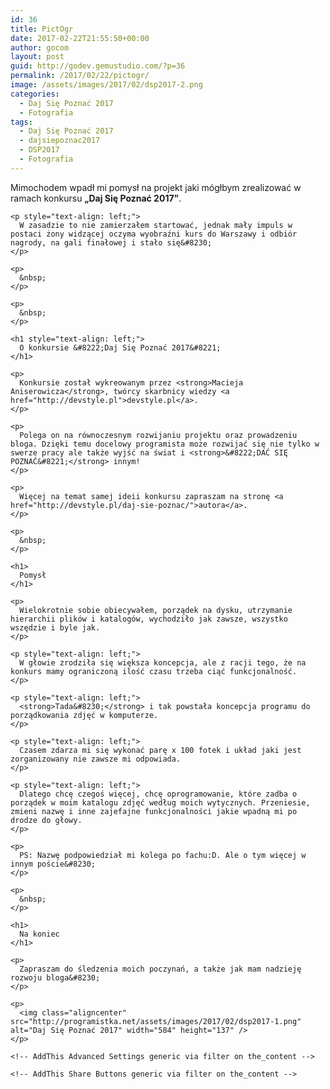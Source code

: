 ```yaml
---
id: 36
title: PictOgr
date: 2017-02-22T21:55:50+00:00
author: gocom
layout: post
guid: http://godev.gemustudio.com/?p=36
permalink: /2017/02/22/pictogr/
image: /assets/images/2017/02/dsp2017-2.png
categories:
  - Daj Się Poznać 2017
  - Fotografia
tags:
  - Daj Się Poznać 2017
  - dajsiepoznac2017
  - DSP2017
  - Fotografia
---
```

<div id="dslc-theme-content">
  <div id="dslc-theme-content-inner">
    <p style="text-align: left;">
      Mimochodem wpadł mi pomysł na projekt jaki mógłbym zrealizować w ramach konkursu <strong>&#8222;Daj Się Poznać 2017&#8221;</strong>.
    </p>
    
    <p style="text-align: left;">
      W zasadzie to nie zamierzałem startować, jednak mały impuls w postaci żony widzącej oczyma wyobraźni kurs do Warszawy i odbiór nagrody, na gali finałowej i stało się&#8230;
    </p>
    
    <p>
      &nbsp;
    </p>
    
    <p>
      &nbsp;
    </p>
    
    <h1 style="text-align: left;">
      O konkursie &#8222;Daj Się Poznać 2017&#8221;
    </h1>
    
    <p>
      Konkursie został wykreowanym przez <strong>Macieja Aniserowicza</strong>, twórcy skarbnicy wiedzy <a href="http://devstyle.pl">devstyle.pl</a>.
    </p>
    
    <p>
      Polega on na równoczesnym rozwijaniu projektu oraz prowadzeniu bloga. Dzięki temu docelowy programista może rozwijać się nie tylko w swerze pracy ale także wyjść na świat i <strong>&#8222;DAĆ SIĘ POZNAĆ&#8221;</strong> innym!
    </p>
    
    <p>
      Więcej na temat samej ideii konkursu zapraszam na stronę <a href="http://devstyle.pl/daj-sie-poznac/">autora</a>.
    </p>
    
    <p>
      &nbsp;
    </p>
    
    <h1>
      Pomysł
    </h1>
    
    <p>
      Wielokrotnie sobie obiecywałem, porządek na dysku, utrzymanie hierarchii plików i katalogów, wychodziło jak zawsze, wszystko wszędzie i byle jak.
    </p>
    
    <p style="text-align: left;">
      W głowie zrodziła się większa koncepcja, ale z racji tego, że na konkurs mamy ograniczoną ilość czasu trzeba ciąć funkcjonalność.
    </p>
    
    <p style="text-align: left;">
      <strong>Tada&#8230;</strong> i tak powstała koncepcja programu do porządkowania zdjęć w komputerze.
    </p>
    
    <p style="text-align: left;">
      Czasem zdarza mi się wykonać parę x 100 fotek i układ jaki jest zorganizowany nie zawsze mi odpowiada.
    </p>
    
    <p style="text-align: left;">
      Dlatego chcę czegoś więcej, chcę oprogramowanie, które zadba o porządek w moim katalogu zdjęć według moich wytycznych. Przeniesie, zmieni nazwę i inne zajefajne funkcjonalności jakie wpadną mi po drodze do głowy.
    </p>
    
    <p>
      PS: Nazwę podpowiedział mi kolega po fachu:D. Ale o tym więcej w innym poście&#8230;
    </p>
    
    <p>
      &nbsp;
    </p>
    
    <h1>
      Na koniec
    </h1>
    
    <p>
      Zapraszam do śledzenia moich poczynań, a także jak mam nadzieję rozwoju bloga&#8230;
    </p>
    
    <p>
      <img class="aligncenter" src="http://programistka.net/assets/images/2017/02/dsp2017-1.png" alt="Daj Się Poznać 2017" width="584" height="137" />
    </p>
    
    <!-- AddThis Advanced Settings generic via filter on the_content -->
    
    <!-- AddThis Share Buttons generic via filter on the_content -->
  </div>
</div>